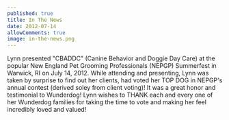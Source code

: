 ```yaml
---
published: true
title: In The News
date: 2012-07-14
allowComments: true
image: in-the-news.png
---
```


Lynn presented "CBADDC" (Canine Behavior and Doggie Day Care) at the popular New England Pet Grooming Professionals (NEPGP) Summerfest in Warwick, RI on July 14, 2012. While attending and presenting, Lynn was taken by surprise to find out her clients, had voted her TOP DOG in NEPGP's annual contest (derived soley from client voting)! It was a great honor and testimonial to Wunderdog! Lynn wishes to THANK each and every one of her Wunderdog families for taking the time to vote and making her feel incredibly loved and valued!
